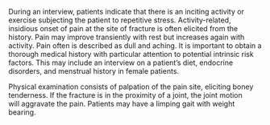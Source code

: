 During an interview, patients indicate that there is an inciting activity or exercise subjecting the patient to repetitive stress. Activity-related, insidious onset of pain at the site of fracture is often elicited from the history. Pain may improve transiently with rest but increases again with activity. Pain often is described as dull and aching. It is important to obtain a thorough medical history with particular attention to potential intrinsic risk factors. This may include an interview on a patient’s diet, endocrine disorders, and menstrual history in female patients.

Physical examination consists of palpation of the pain site, eliciting boney tenderness. If the fracture is in the proximity of a joint, the joint motion will aggravate the pain. Patients may have a limping gait with weight bearing.